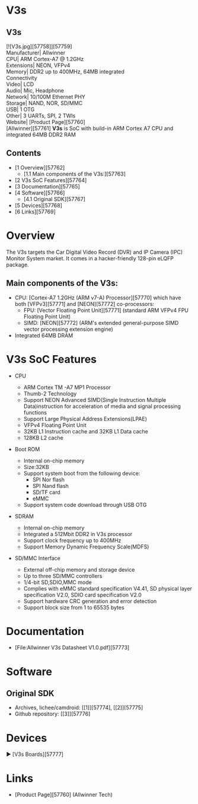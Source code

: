# V3s
V3s  
---  
[![V3s.jpg][57758]][57759]  
Manufacturer|  Allwinner  
CPU|  ARM Cortex-A7 @ 1.2GHz  
Extensions|  NEON, VFPv4  
Memory|  DDR2 up to 400MHz, 64MB integrated  
Connectivity  
Video|  LCD  
Audio|  Mic, Headphone  
Network|  10/100M Ethernet PHY  
Storage|  NAND, NOR, SD/MMC  
USB|  1 OTG  
Other|  3 UARTs, SPI, 2 TWIs  
Website|  [Product Page][57760]  
[Allwinner][57761] **V3s** is SoC with build-in ARM Cortex A7 CPU and integrated 64MB DDR2 RAM 
## Contents
  * [1 Overview][57762]
    * [1.1 Main components of the V3s:][57763]
  * [2 V3s SoC Features][57764]
  * [3 Documentation][57765]
  * [4 Software][57766]
    * [4.1 Original SDK][57767]
  * [5 Devices][57768]
  * [6 Links][57769]

# Overview
The V3s targets the Car Digital Video Record (DVR) and IP Camera (IPC) Monitor System market. 
It comes in a hacker-friendly 128-pin eLQFP package. 
## Main components of the V3s:
  * CPU: [Cortex-A7 1.2GHz (ARM v7-A) Processor][57770] which have both [VFPv3][57771] and [NEON][57772] co-processors: 
    * FPU: [Vector Floating Point Unit][57771] (standard ARM VFPv4 FPU Floating Point Unit)
    * SIMD: [NEON][57772] (ARM's extended general-purpose SIMD vector processing extension engine)
  * Integrated 64MB DRAM

# V3s SoC Features
  * CPU 
    * ARM Cortex TM -A7 MP1 Processor
    * Thumb-2 Technology
    * Support NEON Advanced SIMD(Single Instruction Multiple Data)instruction for acceleration of media and signal processing functions
    * Support Large Physical Address Extensions(LPAE)
    * VFPv4 Floating Point Unit
    * 32KB L1 Instruction cache and 32KB L1 Data cache
    * 128KB L2 cache

  * Boot ROM 
    * Internal on-chip memory
    * Size:32KB
    * Support system boot from the following device: 
      * SPI Nor flash
      * SPI Nand flash
      * SD/TF card
      * eMMC
    * Support system code download through USB OTG

  * SDRAM 
    * Internal on-chip memory
    * Integrated a 512Mbit DDR2 in V3s processor
    * Support clock frequency up to 400MHz
    * Support Memory Dynamic Frequency Scale(MDFS)

  * SD/MMC Interface 
    * External off-chip memory and storage device
    * Up to three SD/MMC controllers
    * 1/4-bit SD,SDIO,MMC mode
    * Complies with eMMC standard specification V4.41, SD physical layer specification V2.0, SDIO card specification V2.0
    * Support hardware CRC generation and error detection
    * Support block size from 1 to 65535 bytes

# Documentation
  * [File:Allwinner V3s Datasheet V1.0.pdf][57773]

# Software
## Original SDK
  * Archives, lichee/camdroid: [[1]][57774], [[2]][57775]
  * Github repository: [[3]][57776]

# Devices
► [V3s Boards][57777]
# Links
  * [Product Page][57760] (Allwinner Tech)
